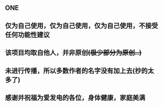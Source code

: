 ## ONE

<h2>仅为自己使用，仅为自己使用，仅为自己使用，不接受任何功能性建议
<h2>该项目均取自他人，并非原创<s>(极少部分为原创..)</s>
<h2>未进行传播，所以多数作者的名字没有加上去(抄的太多了)
<h2>感谢并祝福为爱发电的各位，身体健康，家庭美满

